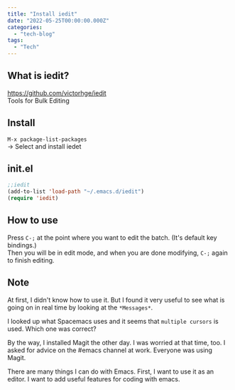 ```yaml
---
title: "Install iedit"
date: "2022-05-25T00:00:00.000Z"
categories: 
  - "tech-blog"
tags:
  - "Tech"
---
```


## What is iedit?
https://github.com/victorhge/iedit  
Tools for Bulk Editing  

## Install
`M-x package-list-packages`  
→ Select and install iedet  

## init.el
```init.el
;;iedit
(add-to-list 'load-path "~/.emacs.d/iedit")
(require 'iedit)
```

## How to use
Press `C-;` at the point where you want to edit the batch. (It's default key bindings.)  
Then you will be in edit mode, and when you are done modifying, `C-;` again to finish editing.  

## Note
At first, I didn't know how to use it.
But I found it very useful to see what is going on in real time by looking at the `*Messages*`.  
  
I looked up what Spacemacs uses and it seems that `multiple cursors` is used. Which one was correct?  
  
By the way, I installed Magit the other day. I was worried at that time, too. I asked for advice on the #emacs channel at work. Everyone was using Magit.  
  
There are many things I can do with Emacs. First, I want to use it as an editor. I want to add useful features for coding with emacs.  
